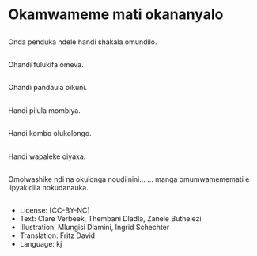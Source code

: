 # Okamwameme mati okananyalo

##
Onda penduka ndele handi shakala omundilo.

##
Ohandi fulukifa omeva.

##
Ohandi pandaula oikuni.

##
Handi pilula mombiya.

##
Handi kombo olukolongo.

##
Handi wapaleke oiyaxa.

##
Omolwashike ndi na okulonga noudiinini… … manga omumwamememati e lipyakidila nokudanauka.

##
* License: [CC-BY-NC]
* Text: Clare Verbeek, Thembani Dladla, Zanele Buthelezi
* Illustration: Mlungisi Dlamini, Ingrid Schechter
* Translation: Fritz David
* Language: kj
